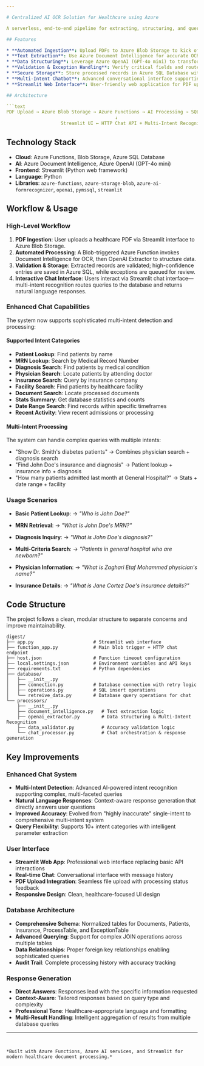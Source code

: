 ```yaml
---

# Centralized AI OCR Solution for Healthcare using Azure

A serverless, end-to-end pipeline for extracting, structuring, and querying data from healthcare PDFs using Azure services and AI with an intelligent multi-intent chatbot interface.

## Features

* **Automated Ingestion**: Upload PDFs to Azure Blob Storage to kick off processing.
* **Text Extraction**: Use Azure Document Intelligence for accurate OCR of complex layouts.
* **Data Structuring**: Leverage Azure OpenAI (GPT-4o mini) to transform raw text into a structured JSON schema.
* **Validation & Exception Handling**: Verify critical fields and route low-confidence results for review.
* **Secure Storage**: Store processed records in Azure SQL Database with normalized tables.
* **Multi-Intent Chatbot**: Advanced conversational interface supporting 10+ query types with natural language processing.
* **Streamlit Web Interface**: User-friendly web application for PDF upload and chat interactions.

## Architecture

```text
PDF Upload → Azure Blob Storage → Azure Functions → AI Processing → SQL Database
                                        ↓
                    Streamlit UI ← HTTP Chat API + Multi-Intent Recognition
```

## Technology Stack

* **Cloud**: Azure Functions, Blob Storage, Azure SQL Database
* **AI**: Azure Document Intelligence, Azure OpenAI (GPT-4o mini)
* **Frontend**: Streamlit (Python web framework)
* **Language**: Python
* **Libraries**: `azure-functions`, `azure-storage-blob`, `azure-ai-formrecognizer`, `openai`, `pymssql`, `streamlit`

## Workflow & Usage

### High-Level Workflow

1. **PDF Ingestion**: User uploads a healthcare PDF via Streamlit interface to Azure Blob Storage.
2. **Automated Processing**: A Blob-triggered Azure Function invokes Document Intelligence for OCR, then OpenAI Extractor to structure data.
3. **Validation & Storage**: Extracted records are validated; high-confidence entries are saved in Azure SQL, while exceptions are queued for review.
4. **Interactive Chat Interface**: Users interact via Streamlit chat interface—multi-intent recognition routes queries to the database and returns natural language responses.

### Enhanced Chat Capabilities

The system now supports sophisticated multi-intent detection and processing:

#### **Supported Intent Categories**

* **Patient Lookup**: Find patients by name
* **MRN Lookup**: Search by Medical Record Number
* **Diagnosis Search**: Find patients by medical condition
* **Physician Search**: Locate patients by attending doctor
* **Insurance Search**: Query by insurance company
* **Facility Search**: Find patients by healthcare facility
* **Document Search**: Locate processed documents
* **Stats Summary**: Get database statistics and counts
* **Date Range Search**: Find records within specific timeframes
* **Recent Activity**: View recent admissions or processing

#### **Multi-Intent Processing**

The system can handle complex queries with multiple intents:

* "Show Dr. Smith's diabetes patients" → Combines physician search + diagnosis search
* "Find John Doe's insurance and diagnosis" → Patient lookup + insurance info + diagnosis
* "How many patients admitted last month at General Hospital?" → Stats + date range + facility

### Usage Scenarios

* **Basic Patient Lookup**:
  → *"Who is John Doe?"*

* **MRN Retrieval**:
  → *"What is John Doe's MRN?"*

* **Diagnosis Inquiry**:
  → *"What is John Doe's diagnosis?"*

* **Multi-Criteria Search**:
  → *"Patients in general hospital who are newborn?"*

* **Physician Information**:
  → *"What is Zaghari Etaf Mohammed physician's name?"*

* **Insurance Details**:
  → *"What is Jane Cortez Doe's insurance details?"*

## Code Structure

The project follows a clean, modular structure to separate concerns and improve maintainability.

```
digest/
├── app.py                      # Streamlit web interface
├── function_app.py             # Main blob trigger + HTTP chat endpoint
├── host.json                   # Function timeout configuration
├── local.settings.json         # Environment variables and API keys
├── requirements.txt            # Python dependencies
├── database/
│   ├── __init__.py
│   ├── connection.py           # Database connection with retry logic
│   ├── operations.py           # SQL insert operations
│   └── retreive_data.py        # Database query operations for chat
└── processors/
    ├── __init__.py
    ├── document_intelligence.py   # Text extraction logic
    ├── openai_extractor.py        # Data structuring & Multi-Intent Recognition
    ├── data_validator.py          # Accuracy validation logic
    └── chat_processor.py          # Chat orchestration & response generation
```

## Key Improvements

### **Enhanced Chat System**

* **Multi-Intent Detection**: Advanced AI-powered intent recognition supporting complex, multi-faceted queries
* **Natural Language Responses**: Context-aware response generation that directly answers user questions
* **Improved Accuracy**: Evolved from "highly inaccurate" single-intent to comprehensive multi-intent system
* **Query Flexibility**: Supports 10+ intent categories with intelligent parameter extraction

### **User Interface**

* **Streamlit Web App**: Professional web interface replacing basic API interactions
* **Real-time Chat**: Conversational interface with message history
* **PDF Upload Integration**: Seamless file upload with processing status feedback
* **Responsive Design**: Clean, healthcare-focused UI design

### **Database Architecture**

* **Comprehensive Schema**: Normalized tables for Documents, Patients, Insurance, ProcessTable, and ExceptionTable
* **Advanced Querying**: Support for complex JOIN operations across multiple tables
* **Data Relationships**: Proper foreign key relationships enabling sophisticated queries
* **Audit Trail**: Complete processing history with accuracy tracking

### **Response Generation**

* **Direct Answers**: Responses lead with the specific information requested
* **Context-Aware**: Tailored responses based on query type and complexity
* **Professional Tone**: Healthcare-appropriate language and formatting
* **Multi-Result Handling**: Intelligent aggregation of results from multiple database queries

---
```


*Built with Azure Functions, Azure AI services, and Streamlit for modern healthcare document processing.*
